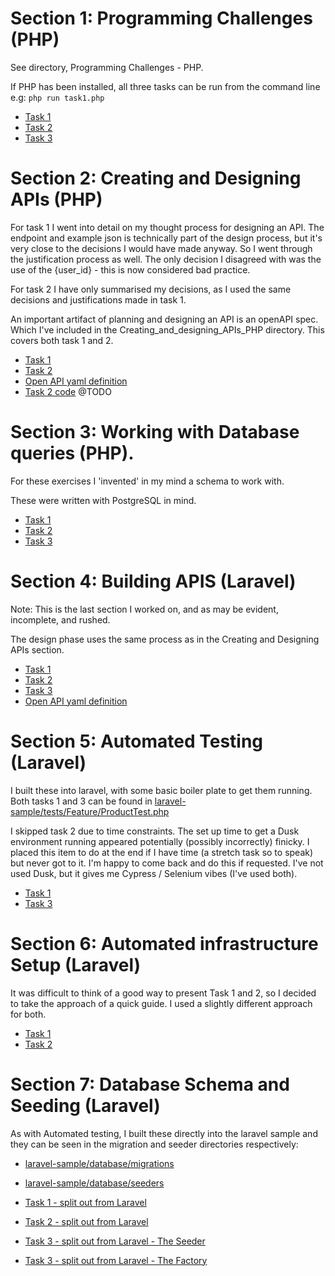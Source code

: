# Section 1: Programming Challenges (PHP)

See directory, Programming Challenges - PHP. 

If PHP has been installed, all three tasks can be run from the command line e.g: `php run task1.php`

- [Task 1](Programming_Challenges_PHP/task1.php)
- [Task 2](Programming_Challenges_PHP/task2.php)
- [Task 3](Programming_Challenges_PHP/task3.php)

# Section 2: Creating and Designing APIs (PHP)

For task 1 I went into detail on my thought process for designing an API. The endpoint and example json is technically part of the design process, but it's very close to the decisions I would have made anyway. So I went through the justification process as well. The only decision I disagreed with was the use of the {user_id} - this is now considered bad practice.

For task 2 I have only summarised my decisions, as I used the same decisions and justifications made in task 1.

An important artifact of planning and designing an API is an openAPI spec. Which I've included in the Creating_and_designing_APIs_PHP directory. This covers both task 1 and 2.

- [Task 1](Creating_and_Designing_APIs_PHP/task1.md)
- [Task 2](Creating_and_Designing_APIs_PHP/task2.md)
- [Open API yaml definition](Creating_and_Designing_APIs_PHP/openapi.yml)
- [Task 2 code]() @TODO


# Section 3: Working with Database queries (PHP).

For these exercises I 'invented' in my mind a schema to work with. 

These were written with PostgreSQL in mind.

- [Task 1](Working_With_Database_Queries_PHP/task1.sql)
- [Task 2](Working_With_Database_Queries_PHP/task2.sql)
- [Task 3](Working_With_Database_Queries_PHP/task3.sql)


# Section 4: Building APIS (Laravel)

Note: This is the last section I worked on, and as may be evident, incomplete, and rushed.

The design phase uses the same process as in the Creating and Designing APIs section.

- [Task 1](Building_APIs_Laravel/task1.php)
- [Task 2](Building_APIs_Laravel/task2.php)
- [Task 3](Building_APIs_Laravel/task3.php)
- [Open API yaml definition](Building_APIs_Laravel/task3.php)



# Section 5: Automated Testing (Laravel)

I built these into laravel, with some basic boiler plate to get them running. Both tasks 1 and 3 can be found in [laravel-sample/tests/Feature/ProductTest.php](laravel-sample/tests/Feature/ProductTest.php)

I skipped task 2 due to time constraints. The set up time to get a Dusk environment running appeared potentially (possibly incorrectly) finicky. I placed this item to do at the end if I have time (a stretch task so to speak) but never got to it. I'm happy to come back and do this if requested. I've not used Dusk, but it gives me Cypress / Selenium vibes (I've used both).

- [Task 1](Automated_Testing_Laravel/task1.php)
- [Task 3](Automated_Testing_Laravel/task3.php)


# Section 6: Automated infrastructure Setup (Laravel)

It was difficult to think of a good way to present Task 1 and 2, so I decided to take the approach of a quick guide. I used a slightly different approach for both.

- [Task 1](Automating_Infrastructure_Setup_Laravel/task1.md)
- [Task 2](Automating_Infrastructure_Setup_Laravel/task2.md)


# Section 7: Database Schema and Seeding (Laravel)

As with Automated testing, I built these directly into the laravel sample and they can be seen in the migration and seeder directories respectively:

- [laravel-sample/database/migrations](laravel-sample/database/migrations)
- [laravel-sample/database/seeders](laravel-sample/database/seeders)

- [Task 1 - split out from Laravel](Database_Schema_and_Seeding_Laravel/task1.php)
- [Task 2 - split out from Laravel](Database_Schema_and_Seeding_Laravel/task2.php)
- [Task 3 - split out from Laravel - The Seeder](Database_Schema_and_Seeding_Laravel/task3-seeder.php)
- [Task 3 - split out from Laravel - The Factory](Database_Schema_and_Seeding_Laravel/task3-factory.php)